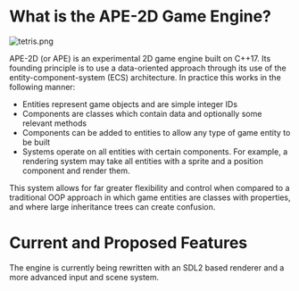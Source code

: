 # What is the APE-2D Game Engine?
![tetris.png](https://bitbucket.org/repo/9pRB75n/images/812539660-apeimg.png)

APE-2D (or APE) is an experimental 2D game engine built on C++17. Its founding principle is to use a data-oriented approach through its use of 
the entity-component-system (ECS) architecture. In practice this works in the following manner:

- Entities represent game objects and are simple integer IDs
- Components are classes which contain data and optionally some relevant methods
- Components can be added to entities to allow any type of game entity to be built
- Systems operate on all entities with certain components. For example, a rendering system may take all entities with a sprite and a position component and render them.

This system allows for far greater flexibility and control when compared to a traditional OOP approach in which game entities are classes with properties, and
where large inheritance trees can create confusion.

# Current and Proposed Features

 The engine is currently being rewritten with an SDL2 based renderer and a more advanced input and scene system.